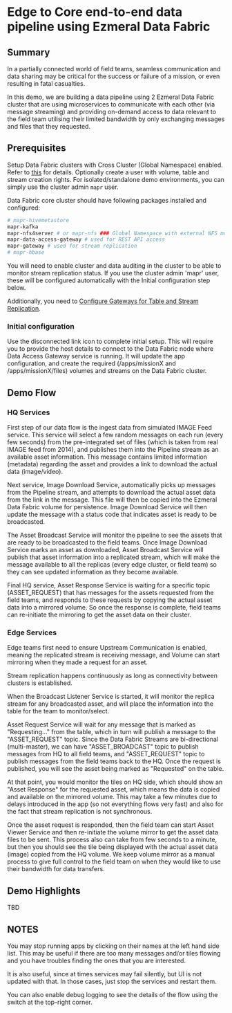 # Edge to Core end-to-end data pipeline using Ezmeral Data Fabric

## Summary

In a partially connected world of field teams, seamless communication and data sharing may be critical for the success or failure of a mission, or even resulting in fatal casualties.

In this demo, we are building a data pipeline using 2 Ezmeral Data Fabric cluster that are using microservices to communicate with each other (via message streaming) and providing on-demand access to data relevant to the field team utilising their limited bandwidth by only exchanging messages and files that they requested.

## Prerequisites

Setup Data Fabric clusters with Cross Cluster (Global Namespace) enabled. Refer to [this](./XCLUSTER.md) for details. Optionally create a user with volume, table and stream creation rights. For isolated/standalone demo environments, you can simply use the cluster admin `mapr` user.

Data Fabric core cluster should have following packages installed and configured:

```bash
# mapr-hivemetastore
mapr-kafka
mapr-nfs4server # or mapr-nfs ### Global Namespace with external NFS mount will work only with mapr-nfs4server
mapr-data-access-gateway # used for REST API access
mapr-gateway # used for stream replication
# mapr-hbase
```

You will need to enable cluster and data auditing in the cluster to be able to monitor stream replication status. If you use the cluster admin 'mapr' user, these will be configured automatically with the Initial configuration step below.

Additionally, you need to [Configure Gateways for Table and Stream Replication](https://docs.ezmeral.hpe.com/datafabric-customer-managed/78/Gateways/ConfiguringMapRGatewaysForTRAndI.html#task_clg_ywy_5t).

### Initial configuration

Use the disconnected link icon to complete initial setup. This will require you to provide the host details to connect to the Data Fabric node where Data Access Gateway service is running. It will update the app configuration, and create the required (/apps/missionX and /apps/missionX/files) volumes and streams on the Data Fabric cluster.

## Demo Flow

### HQ Services

First step of our data flow is the ingest data from simulated IMAGE Feed service. This service will select a few random messages on each run (every few seconds) from the pre-integrated set of files (which is taken from real IMAGE feed from 2014), and publishes them into the Pipeline stream as an available asset information. This message contains limited information (metadata) regarding the asset and provides a link to download the actual data (image/video).

Next service, Image Download Service, automatically picks up messages from the Pipeline stream, and attempts to download the actual asset data from the link in the message. This file will then be copied into the Ezmeral Data Fabric volume for persistence. Image Download Service will then update the message with a status code that indicates asset is ready to be broadcasted.

The Asset Broadcast Service will monitor the pipeline to see the assets that are ready to be broadcasted to the field teams. Once Image Download Service marks an asset as downloaded, Asset Broadcast Service will publish that asset information into a replicated stream, which will make the message available to all the replicas (every edge cluster, or field team) so they can see updated information as they become available.

Final HQ service, Asset Response Service is waiting for a specific topic (ASSET_REQUEST) that has messages for the assets requested from the field teams, and responds to these requests by copying the actual asset data into a mirrored volume. So once the response is complete, field teams can re-initiate the mirroring to get the asset data on their cluster.

### Edge Services

Edge teams first need to ensure Upstream Communication is enabled, meaning the replicated stream is receiving message, and Volume can start mirroring when they made a request for an asset.

Stream replication happens continuously as long as connectivity between clusters is established.

When the Broadcast Listener Service is started, it will monitor the replica stream for any broadcasted asset, and will place the information into the table for the team to monitor/select.

Asset Request Service will wait for any message that is marked as "Requesting..." from the table, which in turn will publish a message to the "ASSET_REQUEST" topic. Since the Data Fabric Streams are bi-directional (multi-master), we can have "ASSET_BROADCAST" topic to publish messages from HQ to all field teams, and "ASSET_REQUEST" topic to publish messages from the field teams back to the HQ. Once the request is published, you will see the asset being marked as "Requested" on the table.

At that point, you would monitor the tiles on HQ side, which should show an "Asset Response" for the requested asset, which means the data is copied and available on the mirrored volume. This may take a few minutes due to delays introduced in the app (so not everything flows very fast) and also for the fact that stream replication is not synchronous.

Once the asset request is responded, then the field team can start Asset Viewer Service and then re-initiate the volume mirror to get the asset data files to be sent. This process also can take from few seconds to a minute, but then you should see the tile being displayed with the actual asset data (image) copied from the HQ volume. We keep volume mirror as a manual process to give full control to the field team on when they would like to use their bandwidth for data transfers.

## Demo Highlights

TBD

## NOTES

You may stop running apps by clicking on their names at the left hand side list. This may be useful if there are too many messages and/or tiles flowing and you have troubles finding the ones that you are interested.

It is also useful, since at times services may fail silently, but UI is not updated with that. In those cases, just stop the services and restart them.

You can also enable debug logging to see the details of the flow using the switch at the top-right corner.

